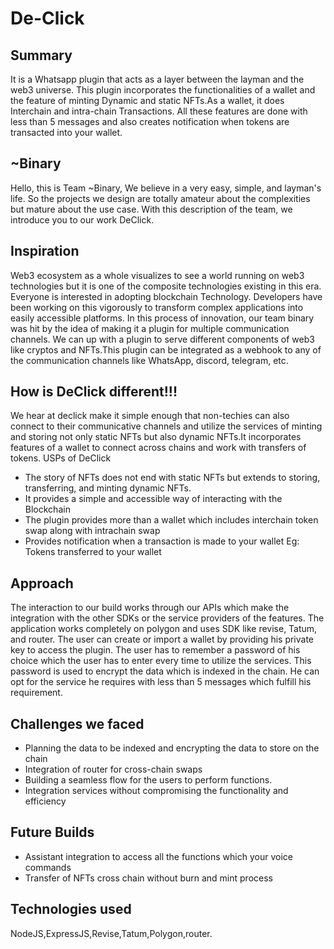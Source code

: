 
# De-Click

## Summary

It is a Whatsapp plugin that acts as a layer between the layman and the web3 universe. This plugin incorporates the functionalities of a wallet and the feature of minting Dynamic and static NFTs.As a wallet, it does Interchain and intra-chain Transactions. All these features are done with less than 5 messages and also creates notification when tokens are transacted into your wallet.

## ~Binary
Hello, this is Team ~Binary, We believe in a very easy, simple, and layman's life. So the projects we design are totally amateur about the complexities but mature about the use case. With this description of the team, we introduce you to our work DeClick.

## Inspiration
Web3 ecosystem as a whole visualizes to see a world running on web3 technologies but it is one of the composite technologies existing in this era. Everyone is interested in adopting blockchain Technology. Developers have been working on this vigorously to transform complex applications into easily accessible platforms.
In this process of innovation, our team binary was hit by the idea of making it a plugin for multiple communication channels. We can up with a plugin to serve different components of web3 like cryptos and NFTs.This plugin can be integrated as a webhook to any of the communication channels like WhatsApp, discord, telegram, etc.

## How is DeClick different!!!
We hear at declick make it simple enough that non-techies can also connect to their communicative channels and utilize the services of minting and storing not only static NFTs but also dynamic NFTs.It incorporates features of a wallet to connect across chains and work with transfers of tokens.
USPs of DeClick
- The story of NFTs does not end with static NFTs but extends to storing, transferring, and minting dynamic NFTs.
- It provides a simple and accessible way of interacting with the Blockchain
- The plugin provides more than a wallet which includes interchain token swap along with intrachain swap
- Provides notification when a transaction is made to your wallet 
    Eg: Tokens transferred to your wallet 

## Approach
The interaction to our build works through our APIs which make the integration with the other SDKs or the service providers of the features. The application works completely on polygon and uses SDK like revise, Tatum, and router. The user can create or import a wallet by providing his private key to access the plugin. The user has to remember a password of his choice which the user has to enter every time to utilize the services. This password is used to encrypt the data which is indexed in the chain. He can opt for the service he requires with less than 5 messages which fulfill his requirement.

## Challenges we faced 
- Planning the data to be indexed and encrypting the data to store on the chain 
- Integration of router for cross-chain swaps
- Building a seamless flow for the users to perform functions.
- Integration services without compromising the functionality and efficiency

## Future Builds
- Assistant integration to access all the functions which your voice commands 
- Transfer of NFTs cross chain without burn and mint process 
## Technologies used 
NodeJS,ExpressJS,Revise,Tatum,Polygon,router.




